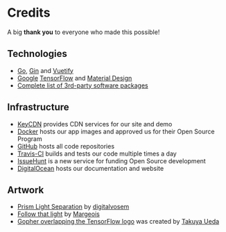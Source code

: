 # Credits

A big **thank you** to everyone who made this possible!

## Technologies ##

* [Go](https://golang.org/), [Gin](https://github.com/gin-gonic/gin) and [Vuetify](https://vuetifyjs.com/en/)
* [Google](https://developers.google.com/) [TensorFlow](https://www.tensorflow.org/) and [Material Design](https://material.io/)
* [Complete list of 3rd-party software packages](https://raw.githubusercontent.com/photoprism/photoprism/develop/NOTICE)

## Infrastructure ##

* [KeyCDN](https://www.keycdn.com/) provides CDN services for our site and demo
* [Docker](https://www.docker.com/) hosts our app images and approved us for their Open Source Program
* [GitHub](https://pages.github.com/) hosts all code repositories
* [Travis-CI](https://travis-ci.org/photoprism/photoprism) builds and tests our code multiple times a day
* [IssueHunt](https://issuehunt.io/repos/119160553) is a new service for funding Open Source development
* [DigitalOcean](https://www.digitalocean.com/) hosts our documentation and website

## Artwork ##

* [Prism Light Separation](https://www.flickr.com/photos/digitalvosem/44622462042/in/dateposted/) by [digitalvosem](https://www.flickr.com/photos/digitalvosem/)
* [Follow that light](https://www.flickr.com/photos/32658783@N03/24226085838/in/faves-12602671@N04/) by [Margeois](https://www.flickr.com/photos/32658783@N03/)
* [Gopher overlapping the TensorFlow logo](img/tensorgologo.png) was created by [Takuya Ueda](https://github.com/tenntenn)
